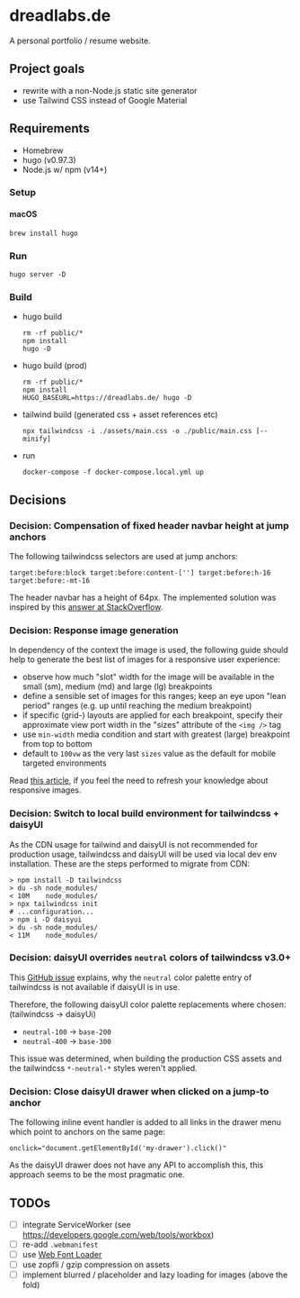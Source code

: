# dreadlabs.de

A personal portfolio / resume website.

## Project goals

* rewrite with a non-Node.js static site generator
* use Tailwind CSS instead of Google Material

## Requirements

* Homebrew
* hugo (v0.97.3)
* Node.js w/ npm (v14+)

### Setup

#### macOS

    brew install hugo

### Run

    hugo server -D

### Build

- hugo build

      rm -rf public/*
      npm install
      hugo -D

- hugo build (prod)

      rm -rf public/*
      npm install
      HUGO_BASEURL=https://dreadlabs.de/ hugo -D

- tailwind build (generated css + asset references etc)

      npx tailwindcss -i ./assets/main.css -o ./public/main.css [--minify]

- run

      docker-compose -f docker-compose.local.yml up

## Decisions

### Decision: Compensation of fixed header navbar height at jump anchors

The following tailwindcss selectors are used at jump anchors:

    target:before:block target:before:content-[''] target:before:h-16 target:before:-mt-16

The header navbar has a height of 64px. The implemented solution was inspired
by this [answer at StackOverflow](https://stackoverflow.com/a/48594022).

### Decision: Response image generation

In dependency of the context the image is used, the following guide should help
to generate the best list of images for a responsive user experience:

- observe how much "slot" width for the image will be available in the small (sm),
  medium (md) and large (lg) breakpoints
- define a sensible set of images for this ranges; keep an eye upon "lean period"
  ranges (e.g. up until reaching the medium breakpoint)
- if specific (grid-) layouts are applied for each breakpoint, specify their
  approximate view port width in the "sizes" attribute of the `<img />` tag
- use `min-width` media condition and start with greatest (large) breakpoint
  from top to bottom
- default to `100vw` as the very last `sizes` value as the default for mobile
  targeted environments

Read [this article](https://css-tricks.com/responsive-images-youre-just-changing-resolutions-use-srcset/), 
if you feel the need to refresh your knowledge about responsive images.

### Decision: Switch to local build environment for tailwindcss + daisyUI

As the CDN usage for tailwind and daisyUI is not recommended for production usage,
tailwindcss and daisyUI will be used via local dev env installation.
These are the steps performed to migrate from CDN:

    > npm install -D tailwindcss
    > du -sh node_modules/
    < 10M    node_modules/
    > npx tailwindcss init
    # ...configuration...
    > npm i -D daisyui
    > du -sh node_modules/
    < 11M    node_modules/

### Decision: daisyUI overrides `neutral` colors of tailwindcss v3.0+

This [GitHub issue](https://github.com/saadeghi/daisyui/issues/683) explains,
why the `neutral` color palette entry of tailwindcss is not available if daisyUI
is in use.

Therefore, the following daisyUI color palette replacements where chosen:
(tailwindcss -> daisyUi)

* `neutral-100` -> `base-200`
* `neutral-400` -> `base-300`

This issue was determined, when building the production CSS assets and the
tailwindcss `*-neutral-*` styles weren't applied.

### Decision: Close daisyUI drawer when clicked on a jump-to anchor

The following inline event handler is added to all links in the drawer menu which
point to anchors on the same page:

    onclick="document.getElementById('my-drawer').click()"

As the daisyUI drawer does not have any API to accomplish this, this approach
seems to be the most pragmatic one.

## TODOs

- [ ] integrate ServiceWorker (see https://developers.google.com/web/tools/workbox)
- [ ] re-add `.webmanifest`
- [ ] use [Web Font Loader](https://github.com/typekit/webfontloader)
- [ ] use zopfli / gzip compression on assets
- [ ] implement blurred / placeholder and lazy loading for images (above the fold)
